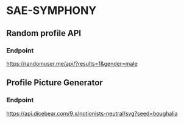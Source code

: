 # SAE-SYMPHONY

## Random profile API

### Endpoint

<https://randomuser.me/api/?results=1&gender=male>

## Profile Picture Generator

### Endpoint

<https://api.dicebear.com/9.x/notionists-neutral/svg?seed=boughalia>